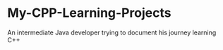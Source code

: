 # My-CPP-Learning-Projects
An intermediate Java developer trying to document his journey learning C++
